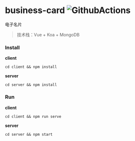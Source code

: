 # business-card ![GithubActions](https://github.com/molvqingtai/business-card/workflows/CI/CD/badge.svg)
电子名片

> 技术栈：Vue + Koa + MongoDB



### Install

**client**

```
cd client && npm install
```
**server**

```
cd server && npm install
```



### Run

**client**

``` shell
cd client && npm run serve
```

**server**

```shell
cd server && npm start
```

